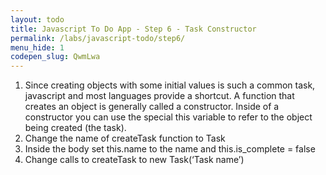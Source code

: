 ```yaml
---
layout: todo
title: Javascript To Do App - Step 6 - Task Constructor
permalink: /labs/javascript-todo/step6/
menu_hide: 1
codepen_slug: QwmLwa
---
```


1. Since creating objects with some initial values is such a common task, javascript and most languages provide a shortcut. A function that creates an object is generally called a constructor. Inside of a constructor you can use the special this variable to refer to the object being created (the task).
2. Change the name of createTask function to Task
3. Inside the body set this.name to the name and this.is_complete = false
4. Change calls to createTask to new Task(‘Task name’)

